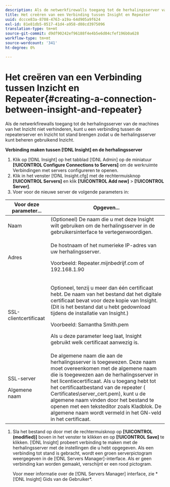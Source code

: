 ```yaml
---
description: Als de netwerkfirewalls toegang tot de herhalingsserver van de machines van het Inzicht niet verhinderen, kunt u een verbinding tussen de repeaterserver en Inzicht tot stand brengen zodat u de herhalingsserver kunt beheren gebruikend Inzicht.
title: Het creëren van een Verbinding tussen Insight en Repeater
uuid: dccce83a-8708-4763-a19a-64d905a9f624
exl-id: 81e81db5-0517-41d4-a958-d08cd3975096
translation-type: tm+mt
source-git-commit: d9df90242ef96188f4e4b5e6d04cfef196b0a628
workflow-type: tm+mt
source-wordcount: '341'
ht-degree: 0%

---
```


# Het creëren van een Verbinding tussen Inzicht en Repeater{#creating-a-connection-between-insight-and-repeater}

Als de netwerkfirewalls toegang tot de herhalingsserver van de machines van het Inzicht niet verhinderen, kunt u een verbinding tussen de repeaterserver en Inzicht tot stand brengen zodat u de herhalingsserver kunt beheren gebruikend Inzicht.

**Verbinding maken tussen  [!DNL Insight] en de herhalingsserver**

1. Klik op [!DNL Insight] op het tabblad [!DNL Admin] op de miniatuur **[!UICONTROL Configure Connections to Servers]** om de werkruimte Verbindingen met servers configureren te openen.
1. Klik in het venster [!DNL Insight.cfg] met de rechtermuisknop **[!UICONTROL Servers]** en klik **[!UICONTROL Add new]** > **[!UICONTROL Server]**.
1. Voer voor de nieuwe server de volgende parameters in:

<table id="table_DD79587255134B5A888A0F57CF10E5B0"> 
 <thead> 
  <tr> 
   <th colname="col1" class="entry"> Voor deze parameter... </th> 
   <th colname="col2" class="entry"> Opgeven... </th> 
  </tr> 
 </thead>
 <tbody> 
  <tr> 
   <td colname="col1"> Naam </td> 
   <td colname="col2">(Optioneel) De naam die u met deze <span class="keyword"> Insight</span> wilt gebruiken om de herhalingsserver in de gebruikersinterface te vertegenwoordigen. </td> 
  </tr> 
  <tr> 
   <td colname="col1"> Adres </td> 
   <td colname="col2"> <p>De hostnaam of het numerieke IP-adres van uw herhalingsserver. </p> <p>Voorbeeld: <span class="filepath"> Repeater.mijnbedrijf.com</span> of 192.168.1.90 </p> </td> 
  </tr> 
  <tr> 
   <td colname="col1"> SSL-clientcertificaat </td> 
   <td colname="col2"> <p>Optioneel, tenzij u meer dan één certificaat hebt. De naam van het bestand dat het digitale certificaat bevat voor deze kopie van <span class="keyword"> Insight</span>. (Dit is het bestand dat u hebt gedownload tijdens de installatie van <span class="keyword"> Insight</span>.) </p> <p>Voorbeeld: <span class="filepath"> Samantha Smith.pem</span></p> <p>Als u deze parameter leeg laat, <span class="keyword"> Insight</span> gebruikt welk certificaat aanwezig is. </p> </td> 
  </tr> 
  <tr> 
   <td colname="col1"> <p>SSL-server </p> <p>Algemene naam </p> </td> 
   <td colname="col2">De algemene naam die aan de herhalingsserver is toegewezen. Deze naam moet overeenkomen met de algemene naam die is toegewezen aan de herhalingsserver in het licentiecertificaat. Als u toegang hebt tot het certificaatbestand van de repeater (<span class="filepath"> Certificates\server_cert.pem</span>), kunt u de algemene naam vinden door het bestand te openen met een teksteditor zoals Kladblok. De algemene naam wordt vermeld in het GN-veld in het certificaat. </td> 
  </tr> 
 </tbody> 
</table>

1. Sla het bestand op door met de rechtermuisknop op **[!UICONTROL (modified)]** boven in het venster te klikken en op **[!UICONTROL Save]** te klikken. [!DNL Insight] probeert verbinding te maken met de herhalingsserver met de instellingen die u hebt opgegeven. Als een verbinding tot stand is gebracht, wordt een groen serverpictogram weergegeven in de [!DNL Servers Manager]-interface. Als er geen verbinding kan worden gemaakt, verschijnt er een rood pictogram.

   Voor meer informatie over de [!DNL Servers Manager] interface, zie * [!DNL Insight] Gids van de Gebruiker*.
